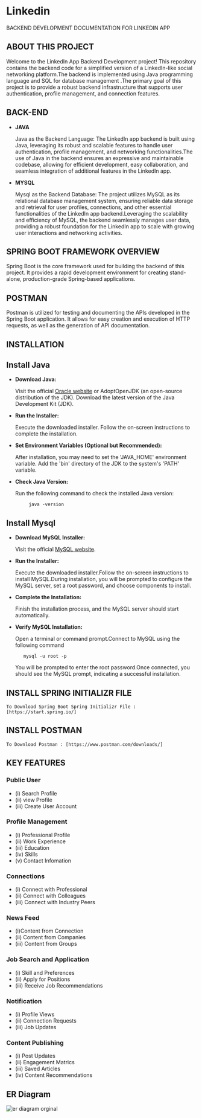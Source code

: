 # Linkedin

BACKEND DEVELOPMENT DOCUMENTATION FOR LINKEDIN APP

 ## ABOUT THIS PROJECT
Welcome to the LinkedIn App Backend Development project! This repository contains the backend code for a simplified version of a LinkedIn-like social networking platform.The backend is implemented using Java programming language and  SQL for database management .The primary goal of this project is to provide a robust backend infrastructure that supports user authentication, profile management, and connection features.

## BACK-END
- __JAVA__

  Java as the Backend Language:
  The LinkedIn app backend is built using Java, leveraging its robust and scalable features to handle user authentication, profile 
  management, and networking functionalities.The use of Java in the backend ensures an expressive and maintainable codebase, 
  allowing for efficient development, easy collaboration, and seamless integration of additional features in the LinkedIn app.
  
- __MYSQL__
  
  Mysql as the Backend Database:
  The project utilizes MySQL as its relational database management system, ensuring reliable data storage and retrieval for user profiles, 
  connections, and other essential functionalities of the LinkedIn app backend.Leveraging the scalability and efficiency of MySQL, the 
  backend seamlessly manages user data, providing a robust foundation for the LinkedIn app to scale with growing user interactions and 
  networking activities.

## SPRING BOOT FRAMEWORK OVERVIEW

Spring Boot is the core framework used for building the backend of this project. It provides a rapid development environment for creating stand-alone, production-grade Spring-based applications.

## POSTMAN
Postman is utilized for testing and documenting the APIs developed in the Spring Boot application. It allows for easy creation and execution of HTTP requests, as well as the generation of API documentation.


## INSTALLATION 

## Install Java
- __Download Java:__
  
  Visit the official [Oracle website](https://www.oracle.com/java/technologies/downloads/) or AdoptOpenJDK (an open-source distribution of the JDK).
  Download the latest version of the Java Development Kit (JDK).

- __Run the Installer:__

  Execute the downloaded installer.
  Follow the on-screen instructions to complete the installation.

- __Set Environment Variables (Optional but Recommended):__
  
  After installation, you may need to set the 'JAVA_HOME' environment variable.
  Add the 'bin' directory of the JDK to the system's 'PATH' variable.

 - __Check Java Version:__
    
    Run the following command to check the installed Java version:
    
            java -version

## Install Mysql
- __Download MySQL Installer:__

  Visit the official [MySQL website](https://www.mysql.com/downloads/).

 - __Run the Installer:__

   Execute the downloaded installer.Follow the on-screen instructions to install MySQL.During installation, you will be prompted to configure the MySQL server, set a root password, and choose components to install.

 - __Complete the Installation:__

   Finish the installation process, and the MySQL server should start automatically.

 - __Verify MySQL Installation:__

   Open a terminal or command prompt.Connect to MySQL using the following command

          mysql -u root -p

   You will be prompted to enter the root password.Once connected, you should see the MySQL prompt, indicating a successful installation.

## INSTALL SPRING INITIALIZR FILE       

    To Download Spring Boot Spring Initializr File : [https://start.spring.io/]

## INSTALL POSTMAN

    To Download Postman : [https://www.postman.com/downloads/]
   

## KEY FEATURES

### Public User

- (i)   Search Profile
- (ii)  view Profile
- (iii) Create User Account

### Profile Management

- (i)  Professional Profile
- (ii) Work Experience
- (iii) Education
- (iv)  Skills
- (v)  Contact Infomation


### Connections
- (i) Connect with Professional 
- (ii) Connect with Colleagues
- (iii) Connect with Industry Peers


### News Feed
- (i)Content from Connection
- (ii) Content from Companies
- (iii) Content from Groups
  

### Job Search and Application
- (i) Skill and Preferences
- (ii) Apply for Positions
- (iii) Receive Job Recommendations

### Notification
- (i) Profile Views
- (ii) Connection Requests
- (iii) Job Updates

### Content Publishing
- (i) Post Updates
- (ii) Engagement Matrics
- (iii) Saved Articles
- (iv) Content Recommendations

## ER Diagram

![er diagram orginal](https://github.com/Sreepurvaja/Linkedin/assets/99593891/5731b470-7ac5-4a69-8224-3f4a9adac66b)
   

  
  
            
   


